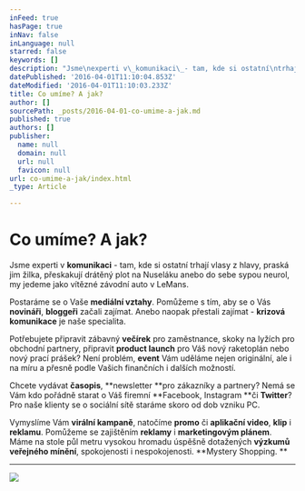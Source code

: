 ```yaml
---
inFeed: true
hasPage: true
inNav: false
inLanguage: null
starred: false
keywords: []
description: "Jsme\nexperti v\_komunikaci\_- tam, kde si ostatní\ntrhají vlasy z hlavy, praská jim žilka, přeskakují drátěný plot na Nuseláku anebo do sebe sypou neurol, my\njedeme jako vítězné závodní auto v LeMans."
datePublished: '2016-04-01T11:10:04.853Z'
dateModified: '2016-04-01T11:10:03.233Z'
title: Co umíme? A jak?
author: []
sourcePath: _posts/2016-04-01-co-umime-a-jak.md
published: true
authors: []
publisher:
  name: null
  domain: null
  url: null
  favicon: null
url: co-umime-a-jak/index.html
_type: Article

---
```

# Co umíme? A jak?

Jsme
experti v **komunikaci** - tam, kde si ostatní
trhají vlasy z hlavy, praská jim žilka, přeskakují drátěný plot na Nuseláku anebo do sebe sypou neurol, my
jedeme jako vítězné závodní auto v LeMans.

Postaráme
se o Vaše **mediální vztahy**. Pomůžeme s tím, aby se o
Vás **novináři**, **bloggeři** začali zajímat. Anebo naopak přestali zajímat - **krizová komunikace** je naše specialita. 

Potřebujete
připravit zábavný **večírek** pro zaměstnance,
skoky na lyžích pro obchodní partnery, připravit **product
launch** pro Váš nový raketoplán nebo nový prací prášek?
Není problém, **event** Vám uděláme nejen
originální, ale i na míru a přesně podle Vašich finančních i
dalších možností.

Chcete
vydávat **časopis**, **newsletter **pro
zákazníky a partnery? Nemá se Vám kdo pořádně starat o Váš
firemní **Facebook, Instagram **či **Twitter**?
Pro naše klienty se o sociální sítě staráme skoro od dob vzniku
PC.

Vymyslíme
Vám **virální kampaně**, natočíme **promo** či **aplikační
video**, **klip** i **reklamu**. Pomůžeme se
zajištěním **reklamy** i **marketingovým
plánem**. Máme na stole  půl metru vysokou hromadu úspěšně
dotažených **výzkumů veřejného mínění**,
spokojenosti i nespokojenosti. **Mystery Shopping. **

****
![](https://the-grid-user-content.s3-us-west-2.amazonaws.com/d36a11d8-da30-42fa-a15b-ae5337563746.jpg)
